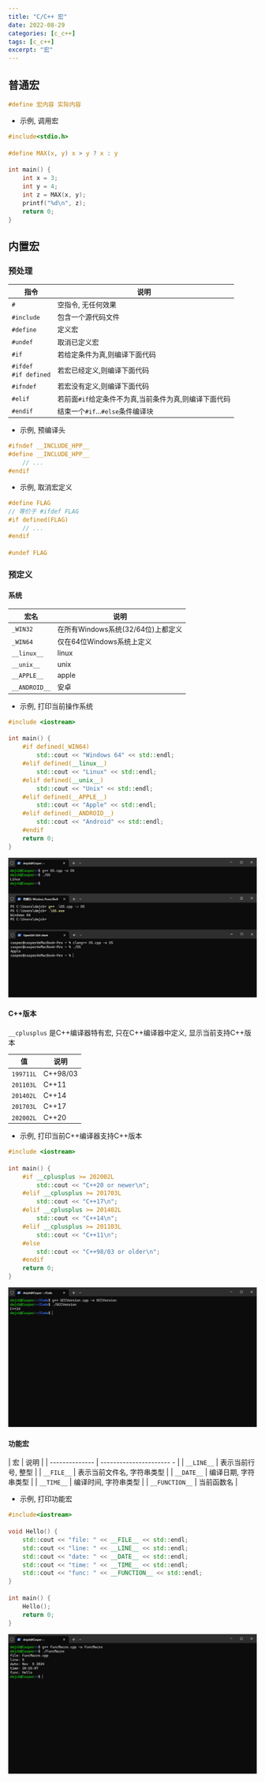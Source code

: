```yaml
---
title: "C/C++ 宏"
date: 2022-08-29
categories: [c_c++]
tags: [c_c++]
excerpt: "宏"
---
```


## 普通宏

```c
#define 宏内容 实际内容
```

- 示例, 调用宏

```c
#include<stdio.h>

#define MAX(x, y) x > y ? x : y

int main() {
    int x = 3;
    int y = 4;
    int z = MAX(x, y);
    printf("%d\n", z);
    return 0;
}
```

## 内置宏

### 预处理

| 指令                        | 说明                                              |
| -------------------------- | ------------------------------------------------- |
| `#`                        | 空指令, 无任何效果                                 |
| `#include`                 | 包含一个源代码文件                                 |
| `#define`                  | 定义宏                                            |
| `#undef`                   | 取消已定义宏                                       |
| `#if`                      | 若给定条件为真,则编译下面代码                       |
| `#ifdef`<br>`#if defined`  | 若宏已经定义,则编译下面代码                         |
| `#ifndef`                  | 若宏没有定义,则编译下面代码                         |
| `#elif`                    | 若前面`#if`给定条件不为真,当前条件为真,则编译下面代码 |
| `#endif`                   | 结束一个`#if`...`#else`条件编译块                  |

- 示例, 预编译头

```c++
#ifndef __INCLUDE_HPP__
#define __INCLUDE_HPP__
    // ...
#endif
```

- 示例, 取消宏定义

```c
#define FLAG
// 等价于 #ifdef FLAG
#if defined(FLAG)
    // ...
#endif

#undef FLAG
```

### 预定义

#### 系统

| 宏名          | 说明                              |
| ------------  | -------------------------------- |
| `_WIN32`      | 在所有Windows系统(32/64位)上都定义 |
| `_WIN64`      | 仅在64位Windows系统上定义          |
| `__linux__`   | linux                            |
| `__unix__`    | unix                             |
| `__APPLE__`   | apple                            |
| `__ANDROID__` | 安卓                             |

- 示例, 打印当前操作系统

```c++
#include <iostream>

int main() {
    #if defined(_WIN64)
        std::cout << "Windows 64" << std::endl;
    #elif defined(__linux__)
        std::cout << "Linux" << std::endl;
    #elif defined(__unix__)
        std::cout << "Unix" << std::endl;
    #elif defined(__APPLE__)
        std::cout << "Apple" << std::endl;
    #elif defined(__ANDROID__)
        std::cout << "Android" << std::endl;
    #endif
    return 0;
}
```

![](/assets/image/20241105_234506.jpg)

#### C++版本

`__cplusplus` 是C++编译器特有宏, 只在C++编译器中定义, 显示当前支持C++版本

|   值      | 说明      |
| --------- | -------- |
| `199711L` | C++98/03 |
| `201103L` | C++11    |
| `201402L` | C++14    |
| `201703L` | C++17    |
| `202002L` | C++20    |

- 示例, 打印当前C++编译器支持C++版本

```c++
#include <iostream>

int main() {
    #if __cplusplus >= 202002L
        std::cout << "C++20 or newer\n";
    #elif __cplusplus >= 201703L
        std::cout << "C++17\n";
    #elif __cplusplus >= 201402L
        std::cout << "C++14\n";
    #elif __cplusplus >= 201103L
        std::cout << "C++11\n";
    #else
        std::cout << "C++98/03 or older\n";
    #endif
    return 0;
}
```

![](/assets/image/20241109_035618.jpg)

#### 功能宏

| 宏             | 说明                     |
| -------------- | ---------------------- - |
| `__LINE__`     | 表示当前行号, 整型        |
| `__FILE__`     | 表示当前文件名, 字符串类型 |
| `__DATE__`     | 编译日期, 字符串类型      |
| `__TIME__`     | 编译时间, 字符串类型      |
| `__FUNCTION__` | 当前函数名               |

- 示例, 打印功能宏

```c++
#include<iostream>

void Hello() {
    std::cout << "file: " << __FILE__ << std::endl;
    std::cout << "line: " << __LINE__ << std::endl;
    std::cout << "date: " << __DATE__ << std::endl;
    std::cout << "time: " << __TIME__ << std::endl;
    std::cout << "func: " << __FUNCTION__ << std::endl;
}

int main() {
    Hello();
    return 0;
}
```

![](/assets/image/20241105_235518.jpg)